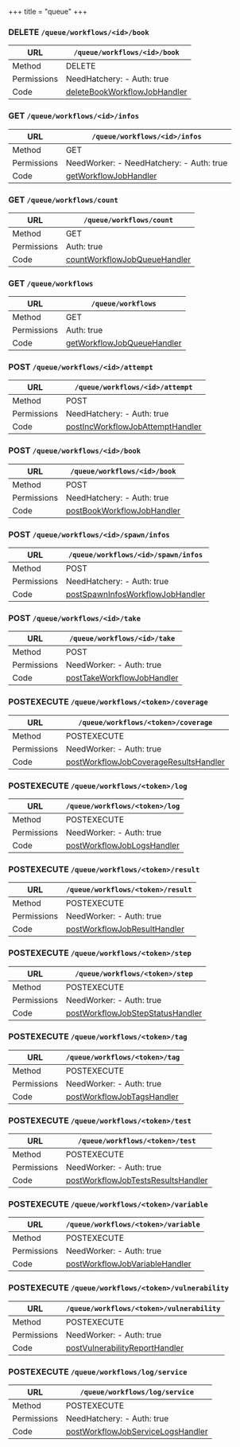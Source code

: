 +++
title = "queue"
+++


### DELETE `/queue/workflows/<id>/book`

URL         | **`/queue/workflows/<id>/book`**
----------- |----------
Method      | DELETE     
Permissions |  NeedHatchery:  -  Auth: true
Code        | [deleteBookWorkflowJobHandler](https://github.com/ovh/cds/search?q=%22func+%28api+*API%29+deleteBookWorkflowJobHandler%22)
    









### GET `/queue/workflows/<id>/infos`

URL         | **`/queue/workflows/<id>/infos`**
----------- |----------
Method      | GET     
Permissions |  NeedWorker:  -  NeedHatchery:  -  Auth: true
Code        | [getWorkflowJobHandler](https://github.com/ovh/cds/search?q=%22func+%28api+*API%29+getWorkflowJobHandler%22)
    









### GET `/queue/workflows/count`

URL         | **`/queue/workflows/count`**
----------- |----------
Method      | GET     
Permissions |  Auth: true
Code        | [countWorkflowJobQueueHandler](https://github.com/ovh/cds/search?q=%22func+%28api+*API%29+countWorkflowJobQueueHandler%22)
    









### GET `/queue/workflows`

URL         | **`/queue/workflows`**
----------- |----------
Method      | GET     
Permissions |  Auth: true
Code        | [getWorkflowJobQueueHandler](https://github.com/ovh/cds/search?q=%22func+%28api+*API%29+getWorkflowJobQueueHandler%22)
    









### POST `/queue/workflows/<id>/attempt`

URL         | **`/queue/workflows/<id>/attempt`**
----------- |----------
Method      | POST     
Permissions |  NeedHatchery:  -  Auth: true
Code        | [postIncWorkflowJobAttemptHandler](https://github.com/ovh/cds/search?q=%22func+%28api+*API%29+postIncWorkflowJobAttemptHandler%22)
    









### POST `/queue/workflows/<id>/book`

URL         | **`/queue/workflows/<id>/book`**
----------- |----------
Method      | POST     
Permissions |  NeedHatchery:  -  Auth: true
Code        | [postBookWorkflowJobHandler](https://github.com/ovh/cds/search?q=%22func+%28api+*API%29+postBookWorkflowJobHandler%22)
    









### POST `/queue/workflows/<id>/spawn/infos`

URL         | **`/queue/workflows/<id>/spawn/infos`**
----------- |----------
Method      | POST     
Permissions |  NeedHatchery:  -  Auth: true
Code        | [postSpawnInfosWorkflowJobHandler](https://github.com/ovh/cds/search?q=%22func+%28api+*API%29+postSpawnInfosWorkflowJobHandler%22)
    









### POST `/queue/workflows/<id>/take`

URL         | **`/queue/workflows/<id>/take`**
----------- |----------
Method      | POST     
Permissions |  NeedWorker:  -  Auth: true
Code        | [postTakeWorkflowJobHandler](https://github.com/ovh/cds/search?q=%22func+%28api+*API%29+postTakeWorkflowJobHandler%22)
    









### POSTEXECUTE `/queue/workflows/<token>/coverage`

URL         | **`/queue/workflows/<token>/coverage`**
----------- |----------
Method      | POSTEXECUTE     
Permissions |  NeedWorker:  -  Auth: true
Code        | [postWorkflowJobCoverageResultsHandler](https://github.com/ovh/cds/search?q=%22func+%28api+*API%29+postWorkflowJobCoverageResultsHandler%22)
    









### POSTEXECUTE `/queue/workflows/<token>/log`

URL         | **`/queue/workflows/<token>/log`**
----------- |----------
Method      | POSTEXECUTE     
Permissions |  NeedWorker:  -  Auth: true
Code        | [postWorkflowJobLogsHandler](https://github.com/ovh/cds/search?q=%22func+%28api+*API%29+postWorkflowJobLogsHandler%22)
    









### POSTEXECUTE `/queue/workflows/<token>/result`

URL         | **`/queue/workflows/<token>/result`**
----------- |----------
Method      | POSTEXECUTE     
Permissions |  NeedWorker:  -  Auth: true
Code        | [postWorkflowJobResultHandler](https://github.com/ovh/cds/search?q=%22func+%28api+*API%29+postWorkflowJobResultHandler%22)
    









### POSTEXECUTE `/queue/workflows/<token>/step`

URL         | **`/queue/workflows/<token>/step`**
----------- |----------
Method      | POSTEXECUTE     
Permissions |  NeedWorker:  -  Auth: true
Code        | [postWorkflowJobStepStatusHandler](https://github.com/ovh/cds/search?q=%22func+%28api+*API%29+postWorkflowJobStepStatusHandler%22)
    









### POSTEXECUTE `/queue/workflows/<token>/tag`

URL         | **`/queue/workflows/<token>/tag`**
----------- |----------
Method      | POSTEXECUTE     
Permissions |  NeedWorker:  -  Auth: true
Code        | [postWorkflowJobTagsHandler](https://github.com/ovh/cds/search?q=%22func+%28api+*API%29+postWorkflowJobTagsHandler%22)
    









### POSTEXECUTE `/queue/workflows/<token>/test`

URL         | **`/queue/workflows/<token>/test`**
----------- |----------
Method      | POSTEXECUTE     
Permissions |  NeedWorker:  -  Auth: true
Code        | [postWorkflowJobTestsResultsHandler](https://github.com/ovh/cds/search?q=%22func+%28api+*API%29+postWorkflowJobTestsResultsHandler%22)
    









### POSTEXECUTE `/queue/workflows/<token>/variable`

URL         | **`/queue/workflows/<token>/variable`**
----------- |----------
Method      | POSTEXECUTE     
Permissions |  NeedWorker:  -  Auth: true
Code        | [postWorkflowJobVariableHandler](https://github.com/ovh/cds/search?q=%22func+%28api+*API%29+postWorkflowJobVariableHandler%22)
    









### POSTEXECUTE `/queue/workflows/<token>/vulnerability`

URL         | **`/queue/workflows/<token>/vulnerability`**
----------- |----------
Method      | POSTEXECUTE     
Permissions |  NeedWorker:  -  Auth: true
Code        | [postVulnerabilityReportHandler](https://github.com/ovh/cds/search?q=%22func+%28api+*API%29+postVulnerabilityReportHandler%22)
    









### POSTEXECUTE `/queue/workflows/log/service`

URL         | **`/queue/workflows/log/service`**
----------- |----------
Method      | POSTEXECUTE     
Permissions |  NeedHatchery:  -  Auth: true
Code        | [postWorkflowJobServiceLogsHandler](https://github.com/ovh/cds/search?q=%22func+%28api+*API%29+postWorkflowJobServiceLogsHandler%22)
    









